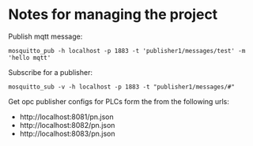 # Notes for managing the project

Publish mqtt message:

`mosquitto_pub -h localhost -p 1883 -t 'publisher1/messages/test' -m 'hello mqtt' `

Subscribe for a publisher:

`mosquitto_sub -v -h localhost -p 1883 -t "publisher1/messages/#"`

Get opc publisher configs for PLCs form the from the following urls:

- http://localhost:8081/pn.json
- http://localhost:8082/pn.json
- http://localhost:8083/pn.json

